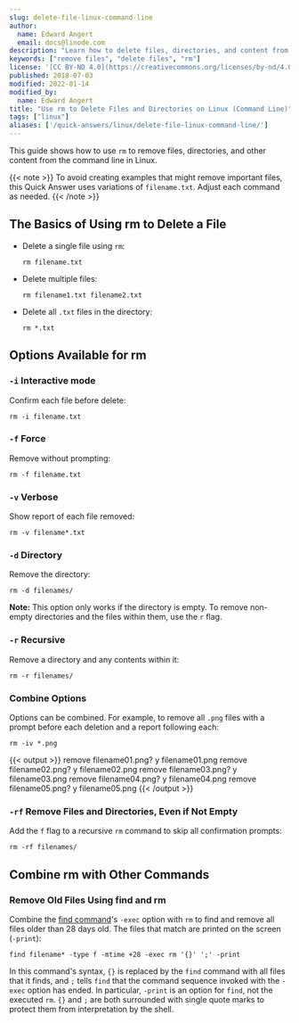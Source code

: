 ```yaml
---
slug: delete-file-linux-command-line
author:
  name: Edward Angert
  email: docs@linode.com
description: "Learn how to delete files, directories, and content from the Linux command line with rm. ✓ Click here to check out our guide!"
keywords: ["remove files", "delete files", "rm"]
license: '[CC BY-ND 4.0](https://creativecommons.org/licenses/by-nd/4.0)'
published: 2018-07-03
modified: 2022-01-14
modified_by:
  name: Edward Angert
title: "Use rm to Delete Files and Directories on Linux (Command Line)"
tags: ["linux"]
aliases: ['/quick-answers/linux/delete-file-linux-command-line/']
---
```


This guide shows how to use `rm` to remove files, directories, and other content from the command line in Linux.

{{< note >}}
To avoid creating examples that might remove important files, this Quick Answer uses variations of `filename.txt`. Adjust each command as needed.
{{< /note >}}

## The Basics of Using rm to Delete a File

-   Delete a single file using `rm`:

        rm filename.txt

-   Delete multiple files:

        rm filename1.txt filename2.txt

-   Delete all `.txt` files in the directory:

        rm *.txt

## Options Available for rm

### `-i` Interactive mode

Confirm each file before delete:

    rm -i filename.txt

### `-f` Force

Remove without prompting:

    rm -f filename.txt

### `-v` Verbose

Show report of each file removed:

    rm -v filename*.txt

### `-d` Directory

Remove the directory:

    rm -d filenames/

**Note:** This option only works if the directory is empty. To remove non-empty directories and the files within them, use the `r` flag.

### `-r` Recursive

Remove a directory and any contents within it:

    rm -r filenames/

### Combine Options

Options can be combined. For example, to remove all `.png` files with a prompt before each deletion and a report following each:

    rm -iv *.png

{{< output >}}
remove filename01.png? y
filename01.png
remove filename02.png? y
filename02.png
remove filename03.png? y
filename03.png
remove filename04.png? y
filename04.png
remove filename05.png? y
filename05.png
{{< /output >}}

### `-rf` Remove Files and Directories, Even if Not Empty

Add the `f` flag to a recursive `rm` command to skip all confirmation prompts:

    rm -rf filenames/

## Combine rm with Other Commands

### Remove Old Files Using find and rm

Combine the [find command](/docs/tools-reference/tools/find-files-in-linux-using-the-command-line/)'s `-exec` option with `rm` to find and remove all files older than 28 days old.  The files that match are printed on the screen (`-print`):

    find filename* -type f -mtime +28 -exec rm '{}' ';' -print

In this command's syntax, `{}` is replaced by the `find` command with all files that it finds, and `;` tells `find` that the command sequence invoked with the `-exec` option has ended. In particular, `-print` is an option for `find`, not the executed `rm`. `{}` and `;` are both surrounded with single quote marks to protect them from interpretation by the shell.